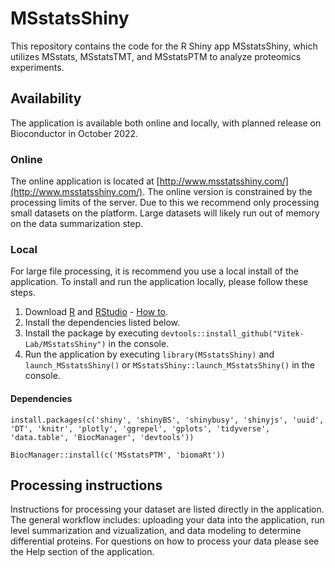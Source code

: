 # MSstatsShiny

This repository contains the code for the R Shiny app MSstatsShiny, which 
utilizes MSstats, MSstatsTMT, and MSstatsPTM to analyze proteomics experiments.

## Availability

The application is available both online and locally, with planned release on 
Bioconductor in October 2022.

### Online

The online application is located at 
[http://www.msstatsshiny.com/](http://www.msstatsshiny.com/). The online version
is constrained by the processing limits of the server. Due to this we recommend 
only processing small datasets on the platform. Large datasets will likely run 
out of memory on the data summarization step.

### Local

For large file processing, it is recommend you use a local install of the 
application. To install and run the application locally, please follow these 
steps.

1. Download [R](https://www.r-project.org/) and [RStudio](https://www.rstudio.com/products/rstudio/download/) - [How to](https://rstudio-education.github.io/hopr/starting.html).
4. Install the dependencies listed below.
5. Install the package by executing `devtools::install_github("Vitek-Lab/MSstatsShiny")` in the console.
5. Run the application by executing `library(MSstatsShiny)` and `launch_MSstatsShiny()` or `MSstatsShiny::launch_MSstatsShiny()` in the console.

#### Dependencies


  `install.packages(c('shiny', 'shinyBS', 'shinybusy', 'shinyjs', 'uuid', 'DT', 'knitr',
                    'plotly', 'ggrepel', 'gplots', 'tidyverse', 'data.table', 'BiocManager', 'devtools'))`
                    
  `BiocManager::install(c('MSstatsPTM', 'biomaRt'))`

## Processing instructions

Instructions for processing your dataset are listed directly in the application. The general workflow includes: uploading your data into the application, run level summarization and vizualization, and data modeling to determine differential proteins. For questions on how to process your data please see the Help section of the application.

